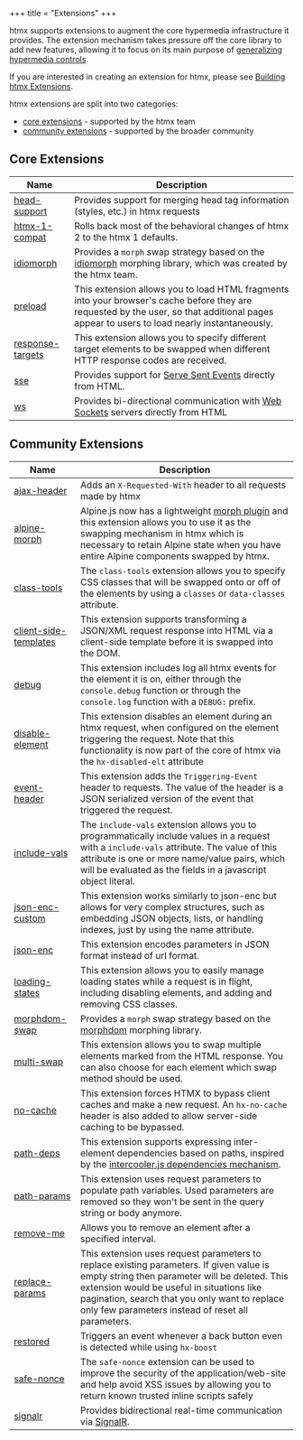+++
title = "Extensions"
+++

htmx supports extensions to augment the core hypermedia infrastructure it provides.  The extension mechanism takes
pressure off the core library to add new features, allowing it to focus on its main purpose of 
[generalizing hypermedia controls](https://dl.acm.org/doi/10.1145/3648188.3675127).

If you are interested in creating an extension for htmx, please see [Building htmx Extensions](/extensions/building).

htmx extensions are split into two categories:

* [core extensions](#core-extensions) - supported by the htmx team
* [community extensions](#community-extensions) - supported by the broader community

## Core Extensions

| Name                                             | Description                                                                                                                                                                                |
|--------------------------------------------------|--------------------------------------------------------------------------------------------------------------------------------------------------------------------------------------------|
| [head-support](/extensions/head-support)         | Provides support for merging head tag information (styles, etc.) in htmx requests                                                                                                          |
| [htmx-1-compat](/extensions/htmx-1-compat)       | Rolls back most of the behavioral changes of htmx 2 to the htmx 1 defaults.                                                                                                                |
| [idiomorph](/extensions/idiomorph)               | Provides a `morph` swap strategy based on the [idiomorph](https://github.com/bigskysoftware/idiomorph/) morphing library, which was created by the htmx team.                              |
| [preload](/extensions/preload)                   | This extension allows you to load HTML fragments into your browser's cache before they are requested by the user, so that additional pages appear to users to load nearly instantaneously. |
| [response-targets](/extensions/response-targets) | This extension allows you to specify different target elements to be swapped when different HTTP response codes are received.                                                              |
| [sse](/extensions/sse)                           | Provides support for [Serve Sent Events](https://developer.mozilla.org/en-US/docs/Web/API/Server-sent_events/Using_server-sent_events) directly from HTML.                                 |
| [ws](/extensions/ws)                             | Provides bi-directional communication with [Web Sockets](https://developer.mozilla.org/en-US/docs/Web/API/WebSockets_API/Writing_WebSocket_client_applications) servers directly from HTML |

## Community Extensions

| Name                                                                                                                     | Description                                                                                                                                                                                                                                                                                   |
|--------------------------------------------------------------------------------------------------------------------------|-----------------------------------------------------------------------------------------------------------------------------------------------------------------------------------------------------------------------------------------------------------------------------------------------|
| [ajax-header](https://github.com/bigskysoftware/htmx-extensions/blob/main/src/ajax-header/README.md)                     | Adds an `X-Requested-With` header to all requests made by htmx                                                                                                                                                                                                                                |
| [alpine-morph](https://github.com/bigskysoftware/htmx-extensions/blob/main/src/alpine-morph/README.md)                   | Alpine.js now has a lightweight [morph plugin](https://alpinejs.dev/plugins/morph) and this extension allows you to use it as the swapping mechanism in htmx which is necessary to retain Alpine state when you have entire Alpine components swapped by htmx.                                |
| [class-tools](https://github.com/bigskysoftware/htmx-extensions/blob/main/src/class-tools/README.md)                     | The `class-tools` extension allows you to specify CSS classes that will be swapped onto or off of the elements by using a `classes` or `data-classes` attribute.                                                                                                                              |
| [client-side-templates](https://github.com/bigskysoftware/htmx-extensions/blob/main/src/client-side-templates/README.md) | This extension supports transforming a JSON/XML request response into HTML via a client-side template before it is swapped into the DOM.                                                                                                                                                      |
| [debug](https://github.com/bigskysoftware/htmx-extensions/blob/main/src/debug/README.md)                                 | This extension includes log all htmx events for the element it is on, either through the `console.debug` function or through the `console.log` function with a `DEBUG:` prefix.                                                                                                               |
| [disable-element](https://github.com/bigskysoftware/htmx-extensions/blob/main/src/disable-element/README.md)             | This extension disables an element during an htmx request, when configured on the element triggering the request. Note that this functionality is now part of the core of htmx via the `hx-disabled-elt` attribute                                                                            |
| [event-header](https://github.com/bigskysoftware/htmx-extensions/blob/main/src/event-header/README.md)                   | This extension adds the `Triggering-Event` header to requests. The value of the header is a JSON serialized version of the event that triggered the request.                                                                                                                                  |
| [include-vals](https://github.com/bigskysoftware/htmx-extensions/blob/main/src/include-vals/README.md)                   | The `include-vals` extension allows you to programmatically include values in a request with a `include-vals` attribute. The value of this attribute is one or more name/value pairs, which will be evaluated as the fields in a javascript object literal.                                   |
| [json-enc-custom](https://github.com/Emtyloc/json-enc-custom/blob/main/README.md)                                        | This extension works similarly to json-enc but allows for very complex structures, such as embedding JSON objects, lists, or handling indexes, just by using the name attribute.                                                                                                              |
| [json-enc](https://github.com/bigskysoftware/htmx-extensions/blob/main/src/json-enc/README.md)                           | This extension encodes parameters in JSON format instead of url format.                                                                                                                                                                                                                       |
| [loading-states](https://github.com/bigskysoftware/htmx-extensions/blob/main/src/loading-states/README.md)               | This extension allows you to easily manage loading states while a request is in flight, including disabling elements, and adding and removing CSS classes.                                                                                                                                    |
| [morphdom-swap](https://github.com/bigskysoftware/htmx-extensions/blob/main/src/morphdom-swap/README.md)                 | Provides a `morph` swap strategy based on the [morphdom](https://github.com/patrick-steele-idem/morphdom/) morphing library.                                                                                                                                                                  |
| [multi-swap](https://github.com/bigskysoftware/htmx-extensions/blob/main/src/multi-swap/README.md)                       | This extension allows you to swap multiple elements marked from the HTML response. You can also choose for each element which swap method should be used.                                                                                                                                     |
| [no-cache](https://github.com/craigharman/htmx-ext-no-cache/blob/master/README.md)                                       | This extension forces HTMX to bypass client caches and make a new request. An `hx-no-cache` header is also added to allow server-side caching to be bypassed.                                                                                                                                 |
| [path-deps](https://github.com/bigskysoftware/htmx-extensions/blob/main/src/path-deps/README.md)                         | This extension supports expressing inter-element dependencies based on paths, inspired by the [intercooler.js dependencies mechanism](http://intercoolerjs.org/docs.html#dependencies).                                                                                                       |
| [path-params](https://github.com/bigskysoftware/htmx-extensions/blob/main/src/path-params/README.md)                     | This extension uses request parameters to populate path variables. Used parameters are removed so they won't be sent in the query string or body anymore.                                                                                                                                     |
| [remove-me](https://github.com/bigskysoftware/htmx-extensions/blob/main/src/remove-me/README.md)                         | Allows you to remove an element after a specified interval.                                                                                                                                                                                                                                   |
| [replace-params](https://github.com/fanelfaa/htmx-ext-replace-params/blob/main/README.md)                                | This extension uses request parameters to replace existing parameters. If given value is empty string then parameter will be deleted. This extension would be useful in situations like pagination, search that you only want to replace only few parameters instead of reset all parameters. |
| [restored](https://github.com/bigskysoftware/htmx-extensions/blob/main/src/restored/README.md)                           | Triggers an event whenever a back button even is detected while using `hx-boost`                                                                                                                                                                                                              |
| [safe-nonce](https://github.com/MichaelWest22/htmx-extensions/blob/main/src/safe-nonce/README.md)                        | The `safe-nonce` extension can be used to improve the security of the application/web-site and help avoid XSS issues by allowing you to return known trusted inline scripts safely                                                                                                            |
| [signalr](https://github.com/Renerick/htmx-signalr/blob/master/README.md)                                                | Provides bidirectional real-time communication via [SignalR](https://github.com/dotnet/AspNetCore/tree/main/src/SignalR).                                                                                                                                                                     |
